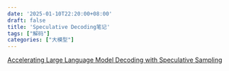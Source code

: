 ```yaml
---
date: '2025-01-10T22:20:00+08:00'
draft: false
title: 'Speculative Decoding笔记'
tags: ["解码"]
categories: ["大模型"]
---
```


[Accelerating Large Language Model Decoding with Speculative Sampling](https://xves6ft58q.feishu.cn/docx/DozMdCBJzoZHJ0xDvYOc8jHcnDe?from=from_copylink)

